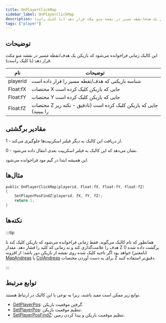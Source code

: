 ```yaml
---
title: OnPlayerClickMap
sidebar_label: OnPlayerClickMap
description: این کالبک زمانی فراخوانده می‌شود که بازیکن یک هدف/نقطه مسیر در نقشه منو مکث قرار دهد (با کلیک راست).
tags: ["player"]
---
```


## توضیحات

این کالبک زمانی فراخوانده می‌شود که بازیکن یک هدف/نقطه مسیر در نقشه منو مکث قرار دهد (با کلیک راست).

| نام | توضیحات |
| -------- | ----------------------------------------------------------------------------- |
| playerid | شناسه بازیکنی که هدف/نقطه مسیر را قرار داده است |
| Float:fX | مختصات X جایی که بازیکن کلیک کرده است |
| Float:fY | مختصات Y جایی که بازیکن کلیک کرده است |
| Float:fZ | مختصات Z جایی که بازیکن کلیک کرده است (نادقیق - نکته زیر را ببینید) |

## مقادیر برگشتی

1 - از دریافت این کالبک به دیگر فیلتر اسکریپت‌ها جلوگیری می‌کند.

0 - نشان می‌دهد که این کالبک به فیلتر اسکریپت بعدی انتقال داده می‌شود.

این همیشه ابتدا در گیم مود فراخوانده می‌شود.

## مثال‌ها

```c
public OnPlayerClickMap(playerid, Float:fX, Float:fY, Float:fZ)
{
    SetPlayerPosFindZ(playerid, fX, fY, fZ);
    return 1;
}
```

## نکته‌ها

:::tip

همانطور که نام کالبک می‌گوید، فقط زمانی فراخوانده می‌شود که بازیکن کلیک کند تا هدف را علامت‌گذاری کند و نه زمانی که کلید را فشار دهد. مقدار Z برگشت داده شده 0 (نامعتبر) خواهد بود اگر ناحیه کلیک شده روی نقشه از بازیکن دور باشد؛ از افزونه [MapAndreas](https://github.com/philip1337/samp-plugin-mapandreas) یا [ColAndreas](https://github.com/Pottus/ColAndreas) برای به دست آوردن مختصات Z دقیق‌تر استفاده کنید.

:::

## توابع مرتبط

توابع زیر ممکن است مفید باشند، زیرا به نوعی با این کالبک در ارتباط هستند.

- [GetPlayerPos](../functions/GetPlayerPos): گرفتن موقعیت بازیکن.
- [SetPlayerPos](../functions/SetPlayerPos): تنظیم موقعیت بازیکن.
- [SetPlayerPosFindZ](../functions/SetPlayerPosFindZ): تنظیم موقعیت بازیکن و پیدا کردن زمین.